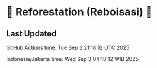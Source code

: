 
# 🌳 Reforestation (Reboisasi) 🌲

## Last Updated

GitHub Actions time: Tue Sep  2 21:18:12 UTC 2025

Indonesia/Jakarta time: Wed Sep  3 04:18:12 WIB 2025
